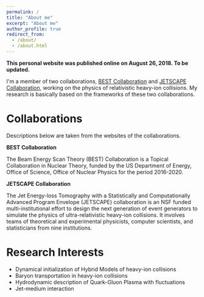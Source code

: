 ```yaml
---
permalink: /
title: "About me"
excerpt: "About me"
author_profile: true
redirect_from: 
  - /about/
  - /about.html
---
```


**This personal website was published online on August 26, 2018. To be updated.**

I'm a member of two collaborations, [BEST Collaboration](https://www.bnl.gov/physics/best/) and [JETSCAPE Collaboration](http://jetscape.wayne.edu/), working on the physics of relativistic heavy-ion collisions. My research is basically based on the frameworks of these two collaborations. 

Collaborations
======

Descriptions below are taken from the websites of the collaborations.

**BEST Collaboration**

The Beam Energy Scan Theory (BEST) Collaboration is a Topical Collaboration in Nuclear Theory, funded by the US Department of Energy, Office of Science, Office of Nuclear Physics for the period 2016-2020.


**JETSCAPE Collaboration**

The Jet Energy-loss Tomography with a Statistically and Computationally Advanced Program Envelope (JETSCAPE) collaboration is an NSF funded multi-institutional effort to design the next generation of event generators to simulate the physics of ultra-relativistic heavy-ion collisions. It involves teams of theoretical and experimental physicists, computer scientists, and statisticians from nine institutions.


Research Interests
======
* Dynamical initialization of Hybrid Models of heavy-ion collisions
* Baryon transportation in heavy-ion collisions
* Hydrodynamic description of Quark-Gluon Plasma with fluctuations
* Jet-medium interaction
